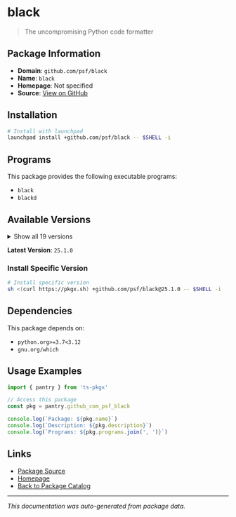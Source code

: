 # black

> The uncompromising Python code formatter

## Package Information

- **Domain**: `github.com/psf/black`
- **Name**: `black`
- **Homepage**: Not specified
- **Source**: [View on GitHub](https://github.com/pkgxdev/pantry/tree/main/projects/github.com/psf/black/package.yml)

## Installation

```bash
# Install with launchpad
launchpad install +github.com/psf/black -- $SHELL -i
```

## Programs

This package provides the following executable programs:

- `black`
- `blackd`

## Available Versions

<details>
<summary>Show all 19 versions</summary>

- `25.1.0`, `24.10.0`, `24.8.0`, `24.4.2`, `24.4.1`
- `24.4.0`, `24.3.0`, `24.2.0`, `24.1.1`, `24.1.0`
- `23.12.1`, `23.12.0`, `23.11.0`, `23.10.1`, `23.10.0`
- `23.9.1`, `23.9.0`, `23.7.0`, `23.3.0`

</details>

**Latest Version**: `25.1.0`

### Install Specific Version

```bash
# Install specific version
sh <(curl https://pkgx.sh) +github.com/psf/black@25.1.0 -- $SHELL -i
```

## Dependencies

This package depends on:

- `python.org>=3.7<3.12`
- `gnu.org/which`

## Usage Examples

```typescript
import { pantry } from 'ts-pkgx'

// Access this package
const pkg = pantry.github_com_psf_black

console.log(`Package: ${pkg.name}`)
console.log(`Description: ${pkg.description}`)
console.log(`Programs: ${pkg.programs.join(', ')}`)
```

## Links

- [Package Source](https://github.com/pkgxdev/pantry/tree/main/projects/github.com/psf/black/package.yml)
- [Homepage](#)
- [Back to Package Catalog](../package-catalog.md)

---

*This documentation was auto-generated from package data.*
